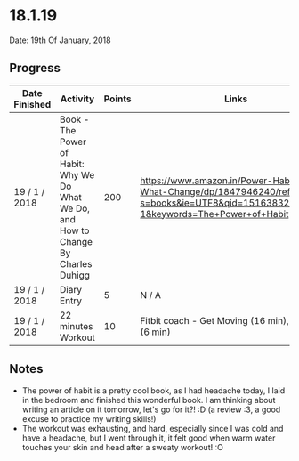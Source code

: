 # 18.1.19

Date: 19th Of January, 2018

## Progress

| Date Finished | Activity | Points | Links |
| ------------- | -------- | ------ | ----- |
| 19 / 1 / 2018 | Book - The Power of Habit: Why We Do What We Do, and How to Change By Charles Duhigg | 200 | https://www.amazon.in/Power-Habit-Why-What-Change/dp/1847946240/ref=sr_1_1?s=books&ie=UTF8&qid=1516383297&sr=1-1&keywords=The+Power+of+Habit |
| 19 / 1 / 2018 | Diary Entry | 5 | N / A |
| 19 / 1 / 2018 | 22 minutes Workout | 10 | Fitbit coach - Get Moving (16 min), Fit Test (6 min) |


## Notes 
- The power of habit is a pretty cool book, as I had headache today, I laid in the bedroom and finished this wonderful book. I am thinking about writing an article on it tomorrow, let's go for it?! :D (a review :3, a good excuse to practice my writing skills!)
- The workout was exhausting, and hard, especially since I was cold and have a headache, but I went through it, it felt good when warm water touches your skin and head after a sweaty workout! :O 